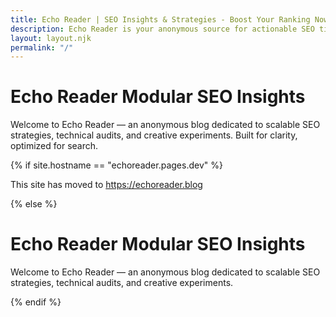 ```yaml
---
title: Echo Reader | SEO Insights & Strategies - Boost Your Ranking Now
description: Echo Reader is your anonymous source for actionable SEO tips, strategies, and experiments. Explore modular insights for better rankings and visibility.
layout: layout.njk
permalink: "/"
---
```


# Echo Reader Modular SEO Insights

Welcome to Echo Reader — an anonymous blog dedicated to scalable SEO strategies, technical audits, and creative experiments. Built for clarity, optimized for search.

{% if site.hostname == "echoreader.pages.dev" %}
  <p>This site has moved to <a href="https://echoreader.blog">https://echoreader.blog</a></p>
{% else %}
  <h1>Echo Reader Modular SEO Insights</h1>
  <p>Welcome to Echo Reader — an anonymous blog dedicated to scalable SEO strategies, technical audits, and creative experiments.</p>
{% endif %}

